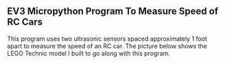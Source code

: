 ## EV3 Micropython Program To Measure Speed of RC Cars

This program uses two ultrasonic sensors spaced approximately 1 foot apart to measure the speed of an RC car. The picture below shows the LEGO Technic model I built to go along with this program.

